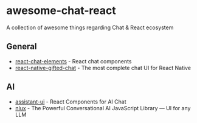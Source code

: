 # awesome-chat-react
A collection of awesome things regarding Chat &amp; React ecosystem

## General
- [react-chat-elements](https://github.com/Detaysoft/react-chat-elements) - React chat components
- [react-native-gifted-chat](https://github.com/FaridSafi/react-native-gifted-chat) - The most complete chat UI for React Native

## AI
- [assistant-ui](https://github.com/Yonom/assistant-ui) - React Components for AI Chat 
- [nlux](https://github.com/nlkitai/nlux) - The Powerful Conversational AI JavaScript Library — UI for any LLM
